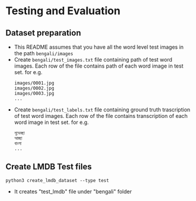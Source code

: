 # Testing and Evaluation

## Dataset preparation
- This README assumes that you have all the word level test images in the path `bengali/images`
- Create `bengali/test_images.txt` file containing path of test word images. Each row of the file contains path of each word image in test set. for e.g.
  ```
  images/0001.jpg
  images/0002.jpg
  images/0003.jpg
  ...
  ```
- Create `bengali/test_labels.txt` file containing ground truth trascription of test word images. Each row of the file contains transcription of each word image in test set. for e.g.
  ```
  শুভেচ্ছা
  আচ্ছা
  বাংলা
  ...
  ```

## Create LMDB Test files 

`python3 create_lmdb_dataset --type test`

- It creates "test_lmdb" file under "bengali" folder 
